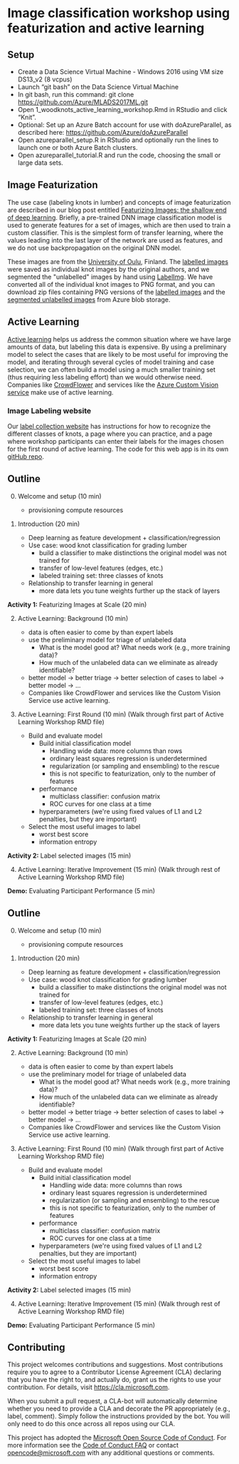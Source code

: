 # Image classification workshop using featurization and active learning

## Setup

* Create a Data Science Virtual Machine - Windows 2016 using VM size DS13_v2 (8 vcpus)
* Launch “git bash” on the Data Science Virtual Machine
* In git bash, run this command: git clone https://github.com/Azure/MLADS2017ML.git
* Open 1_woodknots_active_learning_workshop.Rmd in RStudio and click “Knit”.
* Optional: Set up an Azure Batch account for use with doAzureParallel, as described here: https://github.com/Azure/doAzureParallel
* Open azureparallel_setup.R in RStudio and optionally run the lines to launch one or both Azure Batch clusters.
* Open azureparallel_tutorial.R and run the code, choosing the small or large data sets.


## Image Featurization

The use case (labeling knots in lumber) and concepts of image featurization are described in our blog post entitled [Featurizing Images: the shallow end of deep learning](http://blog.revolutionanalytics.com/2017/09/wood-knots.html). Briefly, a pre-trained DNN image classification model is used to generate features for a set of images, which are then used to train a custom classifier. This is the simplest form of transfer learning, where the values leading into the last layer of the network are used as features, and we do not use backpropagation on the original DNN model.

These images are from the [University of Oulu](http://www.ee.oulu.fi/~olli/Projects/Lumber.Grading.html), Finland. The [labelled images](http://www.ee.oulu.fi/research/imag/knots/KNOTS) were saved as individual knot images by the original authors, and we segmented the "unlabelled" images by hand using [LabelImg](https://github.com/tzutalin/labelImg). We have converted all of the individual knot images to PNG format, and you can download zip files containing PNG versions of the [labelled images](https://isvdemostorageaccount.blob.core.windows.net/wood-knots/labelled_knot_images_png.zip) and the [segmented unlabelled images](https://isvdemostorageaccount.blob.core.windows.net/wood-knots/unlabelled_cropped_png.zip) from Azure blob storage.

## Active Learning

[Active learning](https://en.wikipedia.org/wiki/Active_learning) helps us address the common situation where we have large amounts of data, but labeling this data is expensive. By using a preliminary model to select the cases that are likely to be most useful for improving the model, and iterating through several cycles of model training and case selection, we can often build a model using a much smaller training set (thus requiring less labeling effort) than we would otherwise need. Companies like [CrowdFlower](https://www.crowdflower.com/) and services like the [Azure Custom Vision service](https://azure.microsoft.com/en-us/services/cognitive-services/custom-vision-service/) make use of active learning.

### Image Labeling website

Our [label collection website](https://woodknotlabeler.azurewebsites.net) has instructions for how to recognize the different classes of knots, a page where you can practice, and a page where workshop participants can enter their labels for the images chosen for the first round of active learning. The code for this web app is in its own [gitHub repo](https://github.com/jichang1/woodknotlabeller).

## Outline

0. Welcome and setup (10 min)
	* provisioning compute resources

1. Introduction (20 min)
    - Deep learning as feature development + classification/regression
    - Use case: wood knot classification for grading lumber
        - build a classifier to make distinctions the original model was not trained for
        - transfer of low-level features (edges, etc.)
        - labeled training set: three classes of knots
    - Relationship to transfer learning in general
		- more data lets you tune weights further up the stack of layers

**Activity 1:** Featurizing Images at Scale (20 min)

2. Active Learning: Background (10 min) 
	* data is often easier to come by than expert labels
	* use the preliminary model for triage of unlabeled data
		- What is the model good at? What needs work (e.g., more training data)?
		- How much of the unlabeled data can we eliminate as already identifiable?
	* better model -> better triage -> better selection of cases to label -> better model -> ...
	* Companies like CrowdFlower and services like the Custom Vision Service use active learning.

3. Active Learning: First Round (10 min)
	(Walk through first part of Active Learning Workshop RMD file)
	* Build and evaluate model
		- Build initial classification model
			- Handling wide data: more columns than rows
			- ordinary least squares regression is underdetermined
			- regularization (or sampling and ensembling) to the rescue
			- this is not specific to featurization, only to the number of features
		- performance
			- multiclass classifier: confusion matrix
		    - ROC curves for one class at a time
		- hyperparameters (we're using fixed values of L1 and L2 penalties, but they are important)
	* Select the most useful images to label
		- worst best score
		- information entropy

**Activity 2:** Label selected images (15 min)

4. Active Learning: Iterative Improvement (15 min) 
	(Walk through rest of Active Learning Workshop RMD file)

**Demo:** Evaluating Participant Performance (5 min) 



## Outline

0. Welcome and setup (10 min)
	* provisioning compute resources

1. Introduction (20 min)
    - Deep learning as feature development + classification/regression
    - Use case: wood knot classification for grading lumber
        - build a classifier to make distinctions the original model was not trained for
        - transfer of low-level features (edges, etc.)
        - labeled training set: three classes of knots
    - Relationship to transfer learning in general
		- more data lets you tune weights further up the stack of layers

**Activity 1:** Featurizing Images at Scale (20 min)

2. Active Learning: Background (10 min) 
	* data is often easier to come by than expert labels
	* use the preliminary model for triage of unlabeled data
		- What is the model good at? What needs work (e.g., more training data)?
		- How much of the unlabeled data can we eliminate as already identifiable?
	* better model -> better triage -> better selection of cases to label -> better model -> ...
	* Companies like CrowdFlower and services like the Custom Vision Service use active learning.

3. Active Learning: First Round (10 min)
	(Walk through first part of Active Learning Workshop RMD file)
	* Build and evaluate model
		- Build initial classification model
			- Handling wide data: more columns than rows
			- ordinary least squares regression is underdetermined
			- regularization (or sampling and ensembling) to the rescue
			- this is not specific to featurization, only to the number of features
		- performance
			- multiclass classifier: confusion matrix
		    - ROC curves for one class at a time
		- hyperparameters (we're using fixed values of L1 and L2 penalties, but they are important)
	* Select the most useful images to label
		- worst best score
		- information entropy

**Activity 2:** Label selected images (15 min)

4. Active Learning: Iterative Improvement (15 min) 
	(Walk through rest of Active Learning Workshop RMD file)

**Demo:** Evaluating Participant Performance (5 min) 



## Contributing

This project welcomes contributions and suggestions.  Most contributions require you to agree to a
Contributor License Agreement (CLA) declaring that you have the right to, and actually do, grant us
the rights to use your contribution. For details, visit https://cla.microsoft.com.

When you submit a pull request, a CLA-bot will automatically determine whether you need to provide
a CLA and decorate the PR appropriately (e.g., label, comment). Simply follow the instructions
provided by the bot. You will only need to do this once across all repos using our CLA.

This project has adopted the [Microsoft Open Source Code of Conduct](https://opensource.microsoft.com/codeofconduct/).
For more information see the [Code of Conduct FAQ](https://opensource.microsoft.com/codeofconduct/faq/) or
contact [opencode@microsoft.com](mailto:opencode@microsoft.com) with any additional questions or comments.
